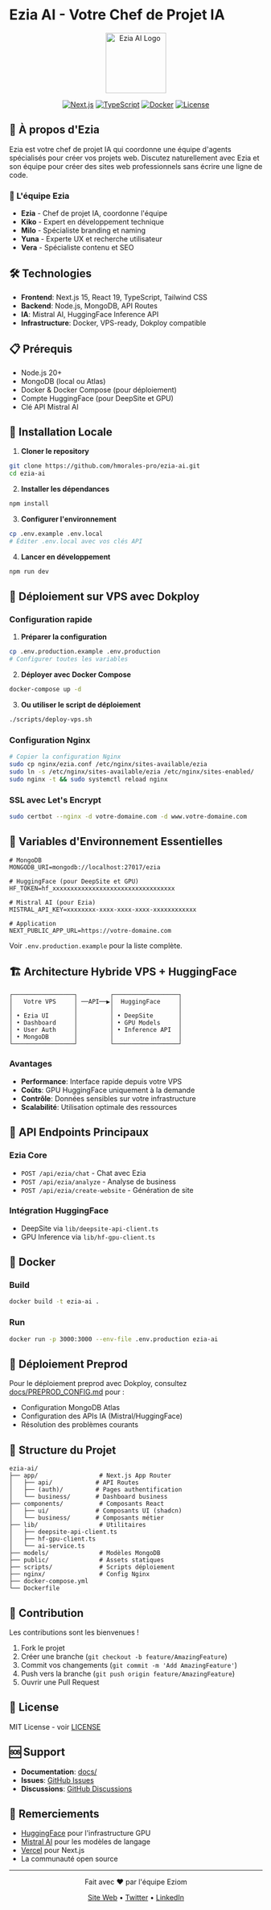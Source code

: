 # Ezia AI - Votre Chef de Projet IA

<div align="center">
  <img src="public/logo.png" alt="Ezia AI Logo" width="120"/>
  
  [![Next.js](https://img.shields.io/badge/Next.js-15.3-black)](https://nextjs.org/)
  [![TypeScript](https://img.shields.io/badge/TypeScript-5.0-blue)](https://www.typescriptlang.org/)
  [![Docker](https://img.shields.io/badge/Docker-Ready-2496ED)](https://www.docker.com/)
  [![License](https://img.shields.io/badge/License-MIT-green)](LICENSE)
</div>

## 🚀 À propos d'Ezia

Ezia est votre chef de projet IA qui coordonne une équipe d'agents spécialisés pour créer vos projets web. Discutez naturellement avec Ezia et son équipe pour créer des sites web professionnels sans écrire une ligne de code.

### 🤖 L'équipe Ezia

- **Ezia** - Chef de projet IA, coordonne l'équipe
- **Kiko** - Expert en développement technique
- **Milo** - Spécialiste branding et naming
- **Yuna** - Experte UX et recherche utilisateur
- **Vera** - Spécialiste contenu et SEO

## 🛠️ Technologies

- **Frontend**: Next.js 15, React 19, TypeScript, Tailwind CSS
- **Backend**: Node.js, MongoDB, API Routes
- **IA**: Mistral AI, HuggingFace Inference API
- **Infrastructure**: Docker, VPS-ready, Dokploy compatible

## 📋 Prérequis

- Node.js 20+
- MongoDB (local ou Atlas)
- Docker & Docker Compose (pour déploiement)
- Compte HuggingFace (pour DeepSite et GPU)
- Clé API Mistral AI

## 🔧 Installation Locale

1. **Cloner le repository**
```bash
git clone https://github.com/hmorales-pro/ezia-ai.git
cd ezia-ai
```

2. **Installer les dépendances**
```bash
npm install
```

3. **Configurer l'environnement**
```bash
cp .env.example .env.local
# Éditer .env.local avec vos clés API
```

4. **Lancer en développement**
```bash
npm run dev
```

## 🚀 Déploiement sur VPS avec Dokploy

### Configuration rapide

1. **Préparer la configuration**
```bash
cp .env.production.example .env.production
# Configurer toutes les variables
```

2. **Déployer avec Docker Compose**
```bash
docker-compose up -d
```

3. **Ou utiliser le script de déploiement**
```bash
./scripts/deploy-vps.sh
```

### Configuration Nginx

```bash
# Copier la configuration Nginx
sudo cp nginx/ezia.conf /etc/nginx/sites-available/ezia
sudo ln -s /etc/nginx/sites-available/ezia /etc/nginx/sites-enabled/
sudo nginx -t && sudo systemctl reload nginx
```

### SSL avec Let's Encrypt

```bash
sudo certbot --nginx -d votre-domaine.com -d www.votre-domaine.com
```

## 🔑 Variables d'Environnement Essentielles

```env
# MongoDB
MONGODB_URI=mongodb://localhost:27017/ezia

# HuggingFace (pour DeepSite et GPU)
HF_TOKEN=hf_xxxxxxxxxxxxxxxxxxxxxxxxxxxxxxxxxx

# Mistral AI (pour Ezia)
MISTRAL_API_KEY=xxxxxxxx-xxxx-xxxx-xxxx-xxxxxxxxxxxx

# Application
NEXT_PUBLIC_APP_URL=https://votre-domaine.com
```

Voir `.env.production.example` pour la liste complète.

## 🏗️ Architecture Hybride VPS + HuggingFace

```
┌─────────────────┐         ┌──────────────────┐
│   Votre VPS     │ ──API──▶│  HuggingFace     │
│                 │         │                  │
│ • Ezia UI       │         │ • DeepSite       │
│ • Dashboard     │         │ • GPU Models     │
│ • User Auth     │         │ • Inference API  │
│ • MongoDB       │         │                  │
└─────────────────┘         └──────────────────┘
```

### Avantages

- **Performance**: Interface rapide depuis votre VPS
- **Coûts**: GPU HuggingFace uniquement à la demande
- **Contrôle**: Données sensibles sur votre infrastructure
- **Scalabilité**: Utilisation optimale des ressources

## 📡 API Endpoints Principaux

### Ezia Core
- `POST /api/ezia/chat` - Chat avec Ezia
- `POST /api/ezia/analyze` - Analyse de business
- `POST /api/ezia/create-website` - Génération de site

### Intégration HuggingFace
- DeepSite via `lib/deepsite-api-client.ts`
- GPU Inference via `lib/hf-gpu-client.ts`

## 🐳 Docker

### Build
```bash
docker build -t ezia-ai .
```

### Run
```bash
docker run -p 3000:3000 --env-file .env.production ezia-ai
```

## 🚀 Déploiement Preprod

Pour le déploiement preprod avec Dokploy, consultez [docs/PREPROD_CONFIG.md](docs/PREPROD_CONFIG.md) pour :
- Configuration MongoDB Atlas
- Configuration des APIs IA (Mistral/HuggingFace)
- Résolution des problèmes courants

## 📂 Structure du Projet

```
ezia-ai/
├── app/                 # Next.js App Router
│   ├── api/            # API Routes
│   ├── (auth)/         # Pages authentification
│   └── business/       # Dashboard business
├── components/          # Composants React
│   ├── ui/             # Composants UI (shadcn)
│   └── business/       # Composants métier
├── lib/                 # Utilitaires
│   ├── deepsite-api-client.ts
│   ├── hf-gpu-client.ts
│   └── ai-service.ts
├── models/              # Modèles MongoDB
├── public/              # Assets statiques
├── scripts/             # Scripts déploiement
├── nginx/               # Config Nginx
├── docker-compose.yml
└── Dockerfile
```

## 🤝 Contribution

Les contributions sont les bienvenues ! 

1. Fork le projet
2. Créer une branche (`git checkout -b feature/AmazingFeature`)
3. Commit vos changements (`git commit -m 'Add AmazingFeature'`)
4. Push vers la branche (`git push origin feature/AmazingFeature`)
5. Ouvrir une Pull Request

## 📄 License

MIT License - voir [LICENSE](LICENSE)

## 🆘 Support

- **Documentation**: [docs/](docs/)
- **Issues**: [GitHub Issues](https://github.com/hmorales-pro/ezia-ai/issues)
- **Discussions**: [GitHub Discussions](https://github.com/hmorales-pro/ezia-ai/discussions)

## 🙏 Remerciements

- [HuggingFace](https://huggingface.co) pour l'infrastructure GPU
- [Mistral AI](https://mistral.ai) pour les modèles de langage
- [Vercel](https://vercel.com) pour Next.js
- La communauté open source

---

<div align="center">
  <p>Fait avec ❤️ par l'équipe Eziom</p>
  <p>
    <a href="https://ezia.ai">Site Web</a> •
    <a href="https://twitter.com/ezia_ai">Twitter</a> •
    <a href="https://linkedin.com/company/eziom">LinkedIn</a>
  </p>
</div>